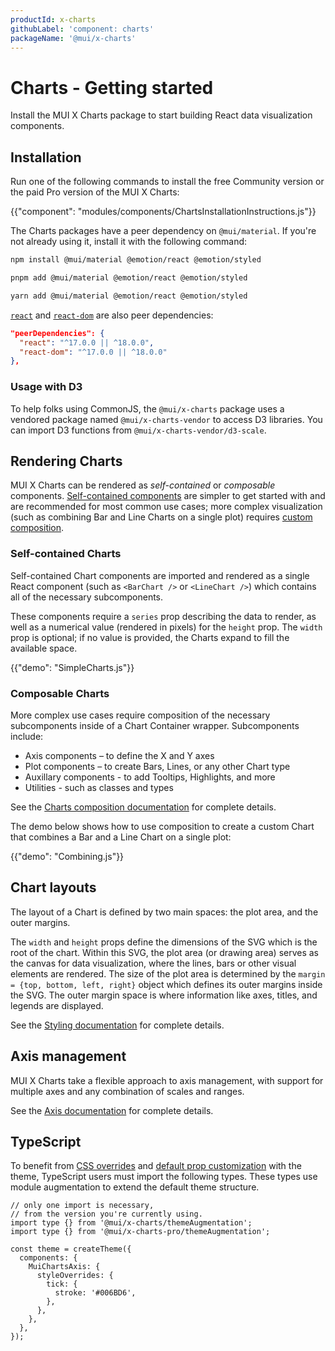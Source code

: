 ```yaml
---
productId: x-charts
githubLabel: 'component: charts'
packageName: '@mui/x-charts'
---
```


# Charts - Getting started

<p class="description">Install the MUI X Charts package to start building React data visualization components.</p>

## Installation

Run one of the following commands to install the free Community version or the paid Pro version of the MUI X Charts:

<!-- #default-branch-switch -->

{{"component": "modules/components/ChartsInstallationInstructions.js"}}

The Charts packages have a peer dependency on `@mui/material`.
If you're not already using it, install it with the following command:

<codeblock storageKey="package-manager">

```bash npm
npm install @mui/material @emotion/react @emotion/styled
```

```bash pnpm
pnpm add @mui/material @emotion/react @emotion/styled
```

```bash yarn
yarn add @mui/material @emotion/react @emotion/styled
```

</codeblock>

<!-- #react-peer-version -->

[`react`](https://www.npmjs.com/package/react) and [`react-dom`](https://www.npmjs.com/package/react-dom) are also peer dependencies:

```json
"peerDependencies": {
  "react": "^17.0.0 || ^18.0.0",
  "react-dom": "^17.0.0 || ^18.0.0"
},
```

### Usage with D3

To help folks using CommonJS, the `@mui/x-charts` package uses a vendored package named `@mui/x-charts-vendor` to access D3 libraries.
You can import D3 functions from `@mui/x-charts-vendor/d3-scale`.

## Rendering Charts

MUI X Charts can be rendered as _self-contained_ or _composable_ components.
[Self-contained components](#self-contained-charts) are simpler to get started with and are recommended for most common use cases; more complex visualization (such as combining Bar and Line Charts on a single plot) requires [custom composition](#composable-charts).

### Self-contained Charts

Self-contained Chart components are imported and rendered as a single React component (such as `<BarChart />` or `<LineChart />`) which contains all of the necessary subcomponents.

These components require a `series` prop describing the data to render, as well as a numerical value (rendered in pixels) for the `height` prop.
The `width` prop is optional; if no value is provided, the Charts expand to fill the available space.

{{"demo": "SimpleCharts.js"}}

### Composable Charts

More complex use cases require composition of the necessary subcomponents inside of a Chart Container wrapper.
Subcomponents include:

- Axis components – to define the X and Y axes
- Plot components – to create Bars, Lines, or any other Chart type
- Auxillary components - to add Tooltips, Highlights, and more
- Utilities - such as classes and types

See the [Charts composition documentation](/x/react-charts/composition/) for complete details.

The demo below shows how to use composition to create a custom Chart that combines a Bar and a Line Chart on a single plot:

{{"demo": "Combining.js"}}

## Chart layouts

The layout of a Chart is defined by two main spaces: the plot area, and the outer margins.

The `width` and `height` props define the dimensions of the SVG which is the root of the chart.
Within this SVG, the plot area (or drawing area) serves as the canvas for data visualization, where the lines, bars or other visual elements are rendered.
The size of the plot area is determined by the `margin = {top, bottom, left, right}` object which defines its outer margins inside the SVG.
The outer margin space is where information like axes, titles, and legends are displayed.

See the [Styling documentation](/x/react-charts/styling/#placement) for complete details.

## Axis management

MUI X Charts take a flexible approach to axis management, with support for multiple axes and any combination of scales and ranges.

See the [Axis documentation](/x/react-charts/axis/) for complete details.

## TypeScript

To benefit from [CSS overrides](/material-ui/customization/theme-components/#theme-style-overrides) and [default prop customization](/material-ui/customization/theme-components/#theme-default-props) with the theme, TypeScript users must import the following types.
These types use module augmentation to extend the default theme structure.

```tsx
// only one import is necessary,
// from the version you're currently using.
import type {} from '@mui/x-charts/themeAugmentation';
import type {} from '@mui/x-charts-pro/themeAugmentation';

const theme = createTheme({
  components: {
    MuiChartsAxis: {
      styleOverrides: {
        tick: {
          stroke: '#006BD6',
        },
      },
    },
  },
});
```
